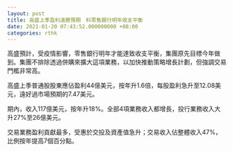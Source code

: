 ```yaml
---
layout: post
title: 高盛上季盈利遠勝預期　料零售銀行明年收支平衡
date: 2021-01-20 07:43:52.000000000 +08:00
categories: rthk
---
```


高盛預計，受疫情影響，零售銀行明年才能達致收支平衡，集團原先目標今年做到。集團不排除透過併購來擴大這項業務，以加快推動策略增長計劃，但強調交易門檻非常高。

高盛上季普通股股東應佔盈利44億美元，按年升1.6倍，每股盈利急升至12.08美元，遠好過市場預期的7.47美元。

期內，收入117億美元，按年升18%。全部4項業務收入都增長，投行業務收入大升27%至26億美元。

交易業務盈利貢獻最多，受惠於交投及資產值急升；交易收入佔整體收入47%，比例按年提高7個百分點。
